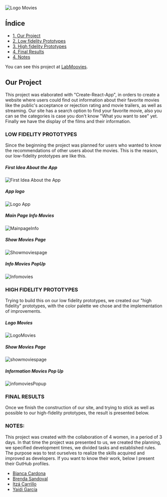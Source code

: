 
![Logo Movies](readmeImgs/logoLabMovies2.png)

## Índice

* [1. Our Project](#Our-Project)
* [2. Low fidelity Prototypes](#2LOW-FIDELITY-PROTOTYPES)
* [3. High fidelity Prototypes](#HIGH-FIDELITY-PROTOTYPES)
* [4. Final Results](#4-FINAL-RESULTS)
* [4. Notes](#4-NOTES)

You can see this project at [LabMoovies](https://labmovies.web.app/).

## Our Project

This project was elaborated with "Create-React-App", in orders to create a website where users could find out information about their favorite movies like the public's acceptance or rejection rating and movie trailers, as well as streaming. Our site has a search option to find your favorite movie, also you can se the categories is case you don't know "What you want to see" yet. Finally we have the display of the films and their information.

### LOW FIDELITY PROTOTYPES

Since the beginning the project was planned for users who wanted to know the recommendations of other users about the movies. This is the reason, our low-fidelity prototypes are like this.

##### First Idea About the App
![First Idea About the App](readmeImgs/labMoviesIdea.jpg)

##### App logo
![Logo App](readmeImgs/LabMoviesLogo.jpg)

##### Main Page Info Movies
![MainpageInfo](readmeImgs/labMoviesStart.jpg)

##### Show Movies Page
![Showmoviespage](readmeImgs/labMooviesProt.jpg)

##### Info Movies PopUp
![Infomovies](readmeImgs/LabMoviesInfo.jpg)


### HIGH FIDELITY PROTOTYPES

Trying to build this on our low fidelity prototypes, we created our "high fidelity" prototypes, with the color palette we chose and the implementation of improvements.
 ##### Logo Movies
![LogoMovies](readmeImgs/logoLabMovies2.png)

##### Show Movies Page
![showmoviespage](readmeImgs/hf-genreMovies.jpg)

##### Information Movies Pop Up
![infomoviesPopup](readmeImgs/hf-Info.jpg)


### FINAL RESULTS

Once we finish the construction of our site, and trying to stick as well as possible to our high-fidelity prototypes, the result is presented below.


### NOTES:

This project was created with the collaboration of 4 women, in a period of 3 days. In that time the project was presented to us, we created the planning, we specified development times, we divided tasks and established rules.
The purpose was to test ourselves to realize the skills acquired and improved as developers. If you want to know their work, below I present their GutHub profiles.

* [Bianca Cardona](https://github.com/Biancardona)
* [Brenda Sandoval](https://github.com/Sahory31)
* [Itzá Carrillo](https://github.com/ItzaCarrillo)
* [Yaidi García](https://github.com/Yaidi)

